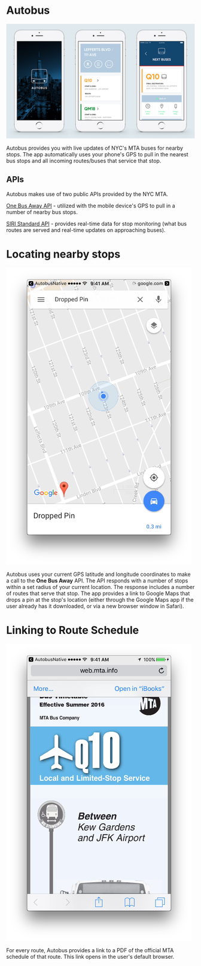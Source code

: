 # Autobus

![autobus screens](./docs/assets/images/screens_01.jpg)

Autobus provides you with live updates of NYC's MTA buses for nearby stops. The app automatically uses your phone's GPS to pull in the nearest bus stops and all incoming routes/buses that service that stop.

## APIs

Autobus makes use of two public APIs provided by the NYC MTA. 

[One Bus Away API](http://bustime.mta.info/wiki/Developers/OneBusAwayRESTfulAPI) - utilized with the mobile device's GPS to pull in a number of nearby bus stops.

[SIRI Standard API](http://bustime.mta.info/wiki/Developers/SIRIIntro) - provides real-time data for stop monitoring (what bus routes are served and real-time updates on approaching buses).

# Locating nearby stops

[![google maps screen](./docs/assets/images/googlemaps.png)](https://vimeo.com/219462900)

Autobus uses your current GPS latitude and longitude coordinates to make a call to the **One Bus Away** API. The API responds with a number of stops within a set radius of your current location. The response includes a number of routes that serve that stop. The app provides a link to Google Maps that drops a pin at the stop's location (either through the Google Maps app if the user already has it downloaded, or via a new browser window in Safari).  

# Linking to Route Schedule

[![schedule screen](./docs/assets/images/schedule.png)](https://vimeo.com/219462677)

For every route, Autobus provides a link to a PDF of the official MTA schedule of that route. This link opens in the user's default browser.